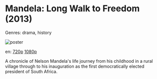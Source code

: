# Mandela: Long Walk to Freedom (2013)

Genres: drama, history

![poster](http://image.tmdb.org/t/p/w500/2GxPdf7xa5LNYeJFWAQuWOS3aU6.jpg)

en:
  [720p](magnet:?xt=urn:btih:D42A3A32C1F0426F56C3694071835A048E560EB8&tr=udp://glotorrents.pw:6969/announce&tr=udp://tracker.opentrackr.org:1337/announce&tr=udp://torrent.gresille.org:80/announce&tr=udp://tracker.openbittorrent.com:80&tr=udp://tracker.coppersurfer.tk:6969&tr=udp://tracker.leechers-paradise.org:6969&tr=udp://p4p.arenabg.ch:1337&tr=udp://tracker.internetwarriors.net:1337)
  [1080p](magnet:?xt=urn:btih:FA0876DD17A3A8885E541F7AEB58E42C847AD58E&tr=udp://glotorrents.pw:6969/announce&tr=udp://tracker.opentrackr.org:1337/announce&tr=udp://torrent.gresille.org:80/announce&tr=udp://tracker.openbittorrent.com:80&tr=udp://tracker.coppersurfer.tk:6969&tr=udp://tracker.leechers-paradise.org:6969&tr=udp://p4p.arenabg.ch:1337&tr=udp://tracker.internetwarriors.net:1337)
  


A chronicle of Nelson Mandela's life journey from his childhood in a rural village through to his inauguration as the first democratically elected president of South Africa.